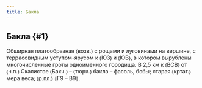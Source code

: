 ```yaml
---
title: Бакла
---
```

## Бакла {#1}

Обширная платообразная ⦅возв.⦆ с рощами и луговинами на вершине, с террасовидным уступом-ярусом к ⦅ЮЗ⦆ и ⦅ЮВ⦆, в котором вырублены многочисленные гроты одноименного городища. В 2,5 км к ⦅ВСВ⦆ от ⦅н.п.⦆ Скалистое ⦅Бахч.⦆ – ⦅тюрк.⦆ бакла – фасоль, бобы; старая ⦅кртат.⦆ мера веса; ⦅р.пл.⦆ ⦃Г9 – В9⦄.

